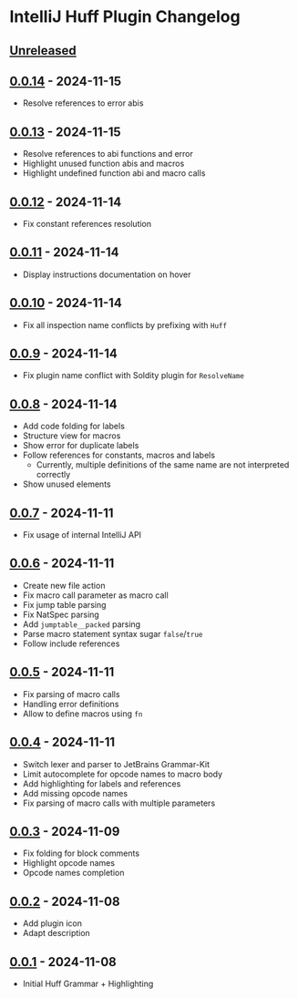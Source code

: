 <!-- Keep a Changelog guide -> https://keepachangelog.com -->

# IntelliJ Huff Plugin Changelog

## [Unreleased]

## [0.0.14] - 2024-11-15

- Resolve references to error abis

## [0.0.13] - 2024-11-15

- Resolve references to abi functions and error
- Highlight unused function abis and macros
- Highlight undefined function abi and macro calls

## [0.0.12] - 2024-11-14

- Fix constant references resolution

## [0.0.11] - 2024-11-14

- Display instructions documentation on hover

## [0.0.10] - 2024-11-14

- Fix all inspection name conflicts by prefixing with `Huff`

## [0.0.9] - 2024-11-14

- Fix plugin name conflict with Soldity plugin for `ResolveName`

## [0.0.8] - 2024-11-14

- Add code folding for labels
- Structure view for macros
- Show error for duplicate labels
- Follow references for constants, macros and labels
  - Currently, multiple definitions of the same name are not interpreted correctly
- Show unused elements

## [0.0.7] - 2024-11-11

- Fix usage of internal IntelliJ API

## [0.0.6] - 2024-11-11

- Create new file action
- Fix macro call parameter as macro call
- Fix jump table parsing
- Fix NatSpec parsing
- Add `jumptable__packed` parsing
- Parse macro statement syntax sugar `false`/`true`
- Follow include references

## [0.0.5] - 2024-11-11

- Fix parsing of macro calls
- Handling error definitions
- Allow to define macros using `fn`

## [0.0.4] - 2024-11-11

- Switch lexer and parser to JetBrains Grammar-Kit
- Limit autocomplete for opcode names to macro body
- Add highlighting for labels and references
- Add missing opcode names
- Fix parsing of macro calls with multiple parameters

## [0.0.3] - 2024-11-09

- Fix folding for block comments
- Highlight opcode names
- Opcode names completion

## [0.0.2] - 2024-11-08

- Add plugin icon
- Adapt description

## [0.0.1] - 2024-11-08

- Initial Huff Grammar + Highlighting

[Unreleased]: https://github.com/cakevm/intellij-huff-plugin/compare/v0.0.14...HEAD
[0.0.14]: https://github.com/cakevm/intellij-huff-plugin/compare/v0.0.13...v0.0.14
[0.0.13]: https://github.com/cakevm/intellij-huff-plugin/compare/v0.0.12...v0.0.13
[0.0.12]: https://github.com/cakevm/intellij-huff-plugin/compare/v0.0.11...v0.0.12
[0.0.11]: https://github.com/cakevm/intellij-huff-plugin/compare/v0.0.10...v0.0.11
[0.0.10]: https://github.com/cakevm/intellij-huff-plugin/compare/v0.0.9...v0.0.10
[0.0.9]: https://github.com/cakevm/intellij-huff-plugin/compare/v0.0.8...v0.0.9
[0.0.8]: https://github.com/cakevm/intellij-huff-plugin/compare/v0.0.7...v0.0.8
[0.0.7]: https://github.com/cakevm/intellij-huff-plugin/compare/v0.0.6...v0.0.7
[0.0.6]: https://github.com/cakevm/intellij-huff-plugin/compare/v0.0.5...v0.0.6
[0.0.5]: https://github.com/cakevm/intellij-huff-plugin/compare/v0.0.4...v0.0.5
[0.0.4]: https://github.com/cakevm/intellij-huff-plugin/compare/v0.0.3...v0.0.4
[0.0.3]: https://github.com/cakevm/intellij-huff-plugin/compare/v0.0.2...v0.0.3
[0.0.2]: https://github.com/cakevm/intellij-huff-plugin/compare/v0.0.1...v0.0.2
[0.0.1]: https://github.com/cakevm/intellij-huff-plugin/commits/v0.0.1
